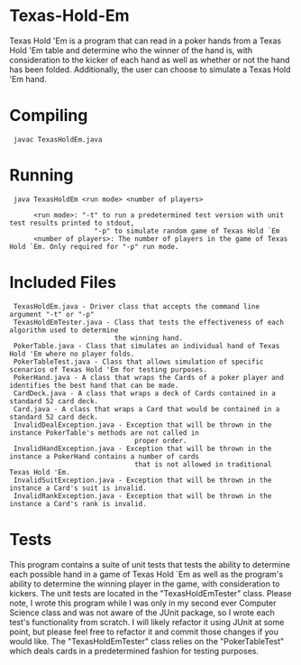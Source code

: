 # Texas-Hold-Em

Texas Hold 'Em is a program that can read in a poker hands from a Texas Hold 'Em table and
determine who the winner of the hand is, with consideration to the kicker of each hand as 
well as whether or not the hand has been folded. Additionally, the user can choose to simulate
a Texas Hold 'Em hand.

# Compiling

     javac TexasHoldEm.java
     
# Running

     java TexasHoldEm <run mode> <number of players>
     
          <run mode>: "-t" to run a predetermined test version with unit test results printed to stdout, 
                         "-p" to simulate random game of Texas Hold `Em
          <number of players>: The number of players in the game of Texas Hold `Em. Only required for "-p" run mode. 
          

# Included Files 

     TexasHoldEm.java - Driver class that accepts the command line argument "-t" or "-p"
     TexasHoldEmTester.java - Class that tests the effectiveness of each algorithm used to determine
                              the winning hand.
     PokerTable.java - Class that simulates an individual hand of Texas Hold 'Em where no player folds.
     PokerTableTest.java - Class that allows simulation of specific scenarios of Texas Hold 'Em for testing purposes.
     PokerHand.java - A class that wraps the Cards of a poker player and identifies the best hand that can be made.
     CardDeck.java - A class that wraps a deck of Cards contained in a standard 52 card deck.
     Card.java - A class that wraps a Card that would be contained in a standard 52 card deck.
     InvalidDealException.java - Exception that will be thrown in the instance PokerTable's methods are not called in 
                                   proper order.
     InvalidHandException.java - Exception that will be thrown in the instance a PokerHand contains a number of cards
                                   that is not allowed in traditional Texas Hold 'Em.
     InvalidSuitException.java - Exception that will be thrown in the instance a Card's suit is invalid.
     InvalidRankException.java - Exception that will be thrown in the instance a Card's rank is invalid.
     
# Tests

This program contains a suite of unit tests that tests the ability to determine each possible hand in a game of Texas Hold `Em as well as the program's ability to determine the winning player in the game, with consideration to kickers. The unit tests are located in the "TexasHoldEmTester" class. Please note, I wrote this program while I was only in my second ever Computer Science class and was not aware of the JUnit package, so I wrote each test's functionality from scratch. I will likely refactor it using JUnit at some point, but please feel free to refactor it and commit those changes if you would like. The "TexasHoldEmTester" class relies on the "PokerTableTest" which deals cards in a predetermined fashion for testing purposes.
